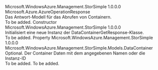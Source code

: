 <Type Name="DataContainerGetResponse" FullName="Microsoft.WindowsAzure.Management.StorSimple.Models.DataContainerGetResponse">
  <TypeSignature Language="C#" Value="public class DataContainerGetResponse : Microsoft.Azure.AzureOperationResponse" />
  <TypeSignature Language="ILAsm" Value=".class public auto ansi beforefieldinit DataContainerGetResponse extends Microsoft.Azure.AzureOperationResponse" />
  <TypeSignature Language="DocId" Value="T:Microsoft.WindowsAzure.Management.StorSimple.Models.DataContainerGetResponse" />
  <TypeSignature Language="VB.NET" Value="Public Class DataContainerGetResponse&#xA;Inherits AzureOperationResponse" />
  <TypeSignature Language="F#" Value="type DataContainerGetResponse = class&#xA;    inherit AzureOperationResponse" />
  <AssemblyInfo>
    <AssemblyName>Microsoft.WindowsAzure.Management.StorSimple</AssemblyName>
    <AssemblyVersion>1.0.0.0</AssemblyVersion>
  </AssemblyInfo>
  <Base>
    <BaseTypeName>Microsoft.Azure.AzureOperationResponse</BaseTypeName>
  </Base>
  <Interfaces />
  <Docs>
    <summary>
            Das Antwort-Modell für das Abrufen von Containern.
            </summary>
    <remarks>To be added.</remarks>
  </Docs>
  <Members>
    <Member MemberName=".ctor">
      <MemberSignature Language="C#" Value="public DataContainerGetResponse ();" />
      <MemberSignature Language="ILAsm" Value=".method public hidebysig specialname rtspecialname instance void .ctor() cil managed" />
      <MemberSignature Language="DocId" Value="M:Microsoft.WindowsAzure.Management.StorSimple.Models.DataContainerGetResponse.#ctor" />
      <MemberSignature Language="VB.NET" Value="Public Sub New ()" />
      <MemberType>Constructor</MemberType>
      <AssemblyInfo>
        <AssemblyName>Microsoft.WindowsAzure.Management.StorSimple</AssemblyName>
        <AssemblyVersion>1.0.0.0</AssemblyVersion>
      </AssemblyInfo>
      <Parameters />
      <Docs>
        <summary>
            Initialisiert eine neue Instanz der DataContainerGetResponse-Klasse.
            </summary>
        <remarks>To be added.</remarks>
      </Docs>
    </Member>
    <Member MemberName="DataContainerInfo">
      <MemberSignature Language="C#" Value="public Microsoft.WindowsAzure.Management.StorSimple.Models.DataContainer DataContainerInfo { get; set; }" />
      <MemberSignature Language="ILAsm" Value=".property instance class Microsoft.WindowsAzure.Management.StorSimple.Models.DataContainer DataContainerInfo" />
      <MemberSignature Language="DocId" Value="P:Microsoft.WindowsAzure.Management.StorSimple.Models.DataContainerGetResponse.DataContainerInfo" />
      <MemberSignature Language="VB.NET" Value="Public Property DataContainerInfo As DataContainer" />
      <MemberSignature Language="F#" Value="member this.DataContainerInfo : Microsoft.WindowsAzure.Management.StorSimple.Models.DataContainer with get, set" Usage="Microsoft.WindowsAzure.Management.StorSimple.Models.DataContainerGetResponse.DataContainerInfo" />
      <MemberType>Property</MemberType>
      <AssemblyInfo>
        <AssemblyName>Microsoft.WindowsAzure.Management.StorSimple</AssemblyName>
        <AssemblyVersion>1.0.0.0</AssemblyVersion>
      </AssemblyInfo>
      <ReturnValue>
        <ReturnType>Microsoft.WindowsAzure.Management.StorSimple.Models.DataContainer</ReturnType>
      </ReturnValue>
      <Docs>
        <summary>
            Optional. Der Container Daten mit dem angegebenen Namen oder die Instanz-ID
            </summary>
        <value>To be added.</value>
        <remarks>To be added.</remarks>
      </Docs>
    </Member>
  </Members>
</Type>